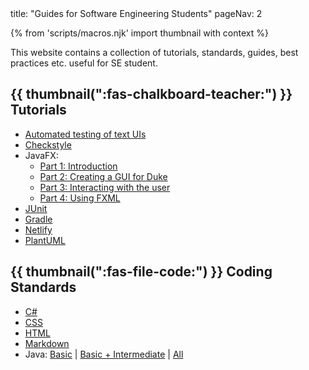 <frontmatter>
  title: "Guides for Software Engineering Students"
  pageNav: 2
</frontmatter>

{% from 'scripts/macros.njk' import thumbnail with context %}

<div class="lead">

This website contains a collection of tutorials, standards, guides, best practices etc. useful for SE student.
</div>

## {{ thumbnail(":fas-chalkboard-teacher:") }} Tutorials

* [Automated testing of text UIs](tutorials/textUiTestingTutorial.html)
* [Checkstyle](tutorials/checkstyleTutorial.html)
* JavaFX:
  * [Part 1: Introduction](tutorials/javaFxTutorialPart1.html)
  * [Part 2: Creating a GUI for Duke](tutorials/javaFxTutorialPart2.html)
  * [Part 3: Interacting with the user](tutorials/javaFxTutorialPart3.html)
  * [Part 4: Using FXML](tutorials/javaFxTutorialPart4.html)
* [JUnit](tutorials/junitTutorial.html)
* [Gradle](tutorials/gradleTutorial.html)
* [Netlify](tutorials/netlifyTutorial.html)
* [PlantUML](tutorials/plantUmlTutorial.html)

## {{ thumbnail(":fas-file-code:") }} Coding Standards

* [C#](standards/csharp)
* [CSS](standards/css)
* [HTML](standards/html)
* [Markdown](standards/markdown)
* Java: [Basic](standards/java/basic.html) | [Basic + Intermediate](standards/java/intermediate.html) | [All](standards/java/index.html)
